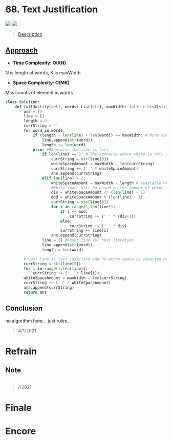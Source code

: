 # 68. Text Justification

![](https://img.shields.io/badge/Difficulty-Hard-%23d9534f)
![](https://img.shields.io/badge/topic-string-critical)

> [Description](https://leetcode.com/problems/text-justification/)


## [Approach](https://leetcode.com/problems/text-justification/discuss/24965/Easy-understanding-solution)

- **Time Complexity: O(KN)**

N is length of words, K is maxWidth

- **Space Complexity: O(MK)**

M is counts of element in words

```python
class Solution:
    def fullJustify(self, words: List[str], maxWidth: int) -> List[str]:
        ans = []
        line = []
        length = 0 
        currString = ''  
        for word in words:
            if (length + len(line) + len(word)) <= maxWidth: # More words can fit in line
                line.append(str(word))
                length += len(word)
            else: #Otherwise the line is full
                if len(line) == 1: # The scenario where there is only one word, we just add padding to the right
                    currString = str(line[0])
                    whiteSpaceAmount = maxWidth - len(currString)
                    currString += (' ' * whiteSpaceAmount)
                    ans.append(currString)
                elif len(line) > 1:
                    whiteSpaceAmount = maxWidth - length # Available whitespace
                    #White space will be based on the amount of words in a line minus 1 
                    div = whiteSpaceAmount // (len(line) - 1)
                    mod = whiteSpaceAmount % (len(line) - 1)
                    currString = str(line[0])
                    for i in range(1,len(line)):
                        if i <= mod:
                            currString += (' ' * (div+1))
                        else:
                            currString += (' ' * div)
                        currString += line[i]
                    ans.append(currString)
                line = [] #Reset line for next iteration
                line.append(str(word))
                length = len(word)

        # Last line is left justified and no extra space is inserted between words
        currString = str(line[0])
        for i in range(1,len(line)):
            currString += (' ' + line[i])
        whiteSpaceAmount = maxWidth - len(currString)
        currString += (' ' * whiteSpaceAmount)
        ans.append(currString)
        return ans 
```

## Conclusion

no algorithm here... just rules...

> 4/1/2021

# Refrain

## Note

```python

```

> //2021

# Finale

# Encore